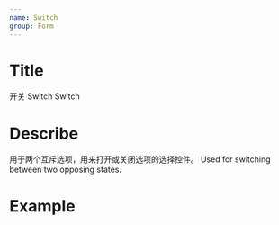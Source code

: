```yaml
---
name: Switch
group: Form
---
```


# Title

开关 Switch
Switch

# Describe

用于两个互斥选项，用来打开或关闭选项的选择控件。
Used for switching between two opposing states.

# Example
